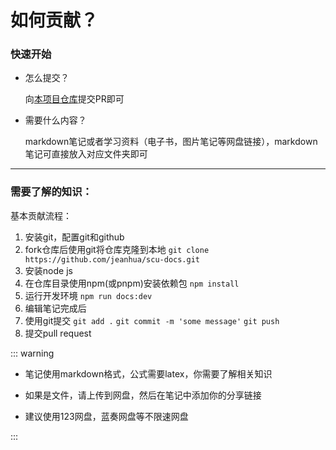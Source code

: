 # 如何贡献？

### 快速开始

- 怎么提交？

  向[本项目仓库](https://github.com/jeanhua/scu-docs)提交PR即可

- 需要什么内容？

  markdown笔记或者学习资料（电子书，图片笔记等网盘链接），markdown笔记可直接放入对应文件夹即可

---

### 需要了解的知识：

基本贡献流程：

1. 安装git，配置git和github
2. fork仓库后使用git将仓库克隆到本地 `git clone https://github.com/jeanhua/scu-docs.git`
3. 安装node js
4. 在仓库目录使用npm(或pnpm)安装依赖包 `npm install`
5. 运行开发环境 `npm run docs:dev`
6. 编辑笔记完成后
7. 使用git提交 `git add .` `git commit -m 'some message'` `git push`
8. 提交pull request

::: warning

- 笔记使用markdown格式，公式需要latex，你需要了解相关知识

- 如果是文件，请上传到网盘，然后在笔记中添加你的分享链接

- 建议使用123网盘，蓝奏网盘等不限速网盘

:::